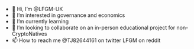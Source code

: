 - 👋 Hi, I’m @LFGM-UK
- 👀 I’m interested in governance and economics 
- 🌱 I’m currently learning 
- 💞️ I’m looking to collaborate on an in-person educational project for non-CryptoNatives
- 📫 How to reach me @TJ82644161 on twitter LFGM on reddit

<!---
LFGM-UK/LFGM-UK is a ✨ special ✨ repository because its `README.md` (this file) appears on your GitHub profile.
You can click the Preview link to take a look at your changes.
--->
